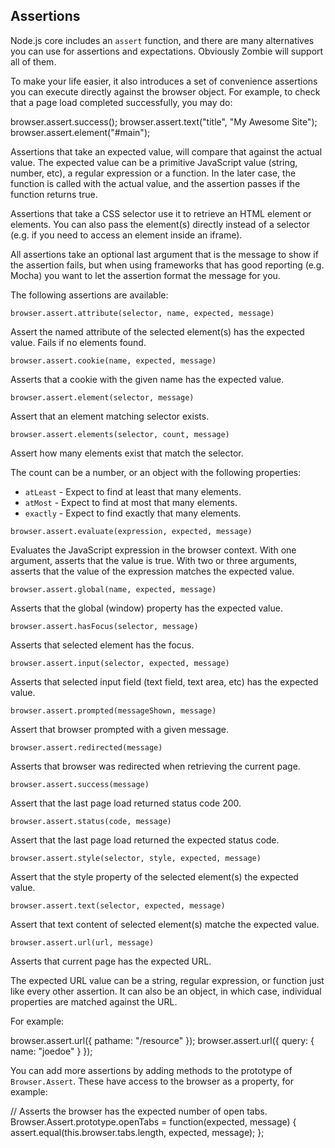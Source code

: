 ## Assertions

Node.js core includes an `assert` function, and there are many alternatives you
can use for assertions and expectations.  Obviously Zombie will support all of
them.

To make your life easier, it also introduces a set of convenience assertions you
can execute directly against the browser object.  For example, to check that a
page load completed successfully, you may do:

  browser.assert.success();
  browser.assert.text("title", "My Awesome Site");
  browser.assert.element("#main");

Assertions that take an expected value, will compare that against the actual
value.  The expected value can be a primitive JavaScript value (string, number,
etc), a regular expression or a function.  In the later case, the function is
called with the actual value, and the assertion passes if the function returns
true.

Assertions that take a CSS selector use it to retrieve an HTML element or
elements.  You can also pass the element(s) directly instead of a selector (e.g.
if you need to access an element inside an iframe).

All assertions take an optional last argument that is the message to show if the
assertion fails, but when using frameworks that has good reporting (e.g. Mocha)
you want to let the assertion format the message for you.

The following assertions are available:

`browser.assert.attribute(selector, name, expected, message)`

Assert the named attribute of the selected element(s) has the expected value.
Fails if no elements found.

`browser.assert.cookie(name, expected, message)`

Asserts that a cookie with the given name has the expected value.

`browser.assert.element(selector, message)`

Assert that an element matching selector exists.

`browser.assert.elements(selector, count, message)`

Assert how many elements exist that match the selector.

The count can be a number, or an object with the following properties:

- `atLeast` - Expect to find at least that many elements.
- `atMost`  - Expect to find at most that many elements.
- `exactly` - Expect to find exactly that many elements.

`browser.assert.evaluate(expression, expected, message)`

Evaluates the JavaScript expression in the browser context.  With one argument,
asserts that the value is true.  With two or three arguments, asserts that the
value of the expression matches the expected value.

`browser.assert.global(name, expected, message)`

Asserts that the global (window) property has the expected value.

`browser.assert.hasFocus(selector, message)`

Asserts that selected element has the focus.

`browser.assert.input(selector, expected, message)`

Asserts that selected input field (text field, text area, etc) has the expected
value.

`browser.assert.prompted(messageShown, message)`

Assert that browser prompted with a given message.

`browser.assert.redirected(message)`

Asserts that browser was redirected when retrieving the current page.

`browser.assert.success(message)`

Assert that the last page load returned status code 200.

`browser.assert.status(code, message)`

Assert that the last page load returned the expected status code.

`browser.assert.style(selector, style, expected, message)`

Assert that the style property of the selected element(s) the expected value.

`browser.assert.text(selector, expected, message)`

Assert that text content of selected element(s) matche the expected value.

`browser.assert.url(url, message)`

Asserts that current page has the expected URL.

The expected URL value can be a string, regular expression, or function just
like every other assertion.  It can also be an object, in which case, individual
properties are matched against the URL.

For example:

  browser.assert.url({ pathame: "/resource" });
  browser.assert.url({ query: { name: "joedoe" } });


You can add more assertions by adding methods to the prototype of
`Browser.Assert`.  These have access to the browser as a property, for example:

  // Asserts the browser has the expected number of open tabs.
  Browser.Assert.prototype.openTabs = function(expected, message) {
    assert.equal(this.browser.tabs.length, expected, message);
  };

